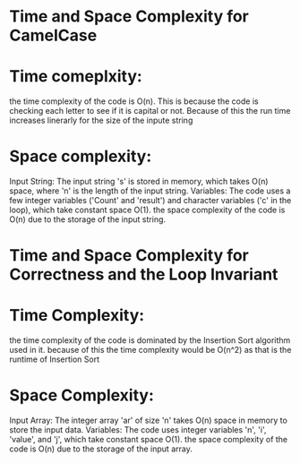 # Time and Space Complexity for CamelCase
# Time comeplxity:
the time complexity of the code is O(n). This is because the code is checking each letter to see if it is capital or not. Because of this the run time increases linerarly for the size of the inpute string 

# Space complexity:
Input String: The input string 's' is stored in memory, which takes O(n) space, where 'n' is the length of the input string.
Variables: The code uses a few integer variables ('Count' and 'result') and character variables ('c' in the loop), which take constant space O(1).
the space complexity of the code is O(n) due to the storage of the input string.

# Time and Space Complexity for Correctness and the Loop Invariant
# Time Complexity:
the time complexity of the code is dominated by the Insertion Sort algorithm used in it. because of this the time complexity would be O(n^2) as that is the runtime of Insertion Sort

# Space Complexity:
Input Array: The integer array 'ar' of size 'n' takes O(n) space in memory to store the input data.
Variables: The code uses integer variables 'n', 'i', 'value', and 'j', which take constant space O(1).
the space complexity of the code is O(n) due to the storage of the input array.
